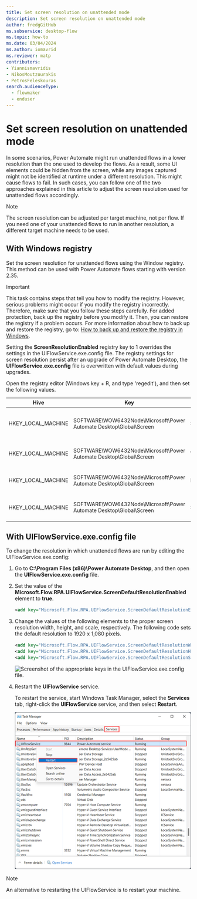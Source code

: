 ```yaml
---
title: Set screen resolution on unattended mode
description: Set screen resolution on unattended mode
author: fredgGitHub
ms.subservice: desktop-flow
ms.topic: how-to
ms.date: 03/04/2024
ms.author: iomavrid
ms.reviewer: matp
contributors:
- Yiannismavridis
- NikosMoutzourakis
- PetrosFeleskouras
search.audienceType: 
  - flowmaker
  - enduser
---
```

# Set screen resolution on unattended mode

In some scenarios, Power Automate might run unattended flows in a lower resolution than the one used to develop the flows. As a result, some UI elements could be hidden from the screen, while any images captured might not be identified at runtime under a different resolution. This might cause flows to fail. In such cases, you can follow one of the two approaches explained in this article to adjust the screen resolution used for unattended flows accordingly.

> [!NOTE]
> The screen resolution can be adjusted per target machine, not per flow. If you need one of your unattended flows to run in another resolution, a different target machine needs to be used.

## With Windows registry

Set the screen resolution for unattended flows using the Window registry. This method can be used with Power Automate flows starting with version 2.35.

> [!IMPORTANT]
> This task contains steps that tell you how to modify the registry. However, serious problems might occur if you modify the registry incorrectly. Therefore, make sure that you follow these steps carefully. For added protection, back up the registry before you modify it. Then, you can restore the registry if a problem occurs. For more information about how to back up and restore the registry, go to: [How to back up and restore the registry in Windows](https://support.microsoft.com/kb/322756).
>
> Setting the **ScreenResolutionEnabled** registry key to 1 overrides the settings in the UIFlowService.exe.config file. The registry settings for screen resolution persist after an upgrade of Power Automate Desktop, the **UIFlowService.exe.config** file is overwritten with default values during upgrades.

Open the registry editor (Windows key + R, and type 'regedit'), and then set the following values.

| Hive | Key | Name | Type | Description |
|---|---|---|---|---|
| HKEY_LOCAL_MACHINE | SOFTWARE\WOW6432Node\Microsoft\Power Automate Desktop\Global\Screen | ScreenResolutionEnabled | DWORD | If set to '1', will enable the custom resolution settings. |
| HKEY_LOCAL_MACHINE | SOFTWARE\WOW6432Node\Microsoft\Power Automate Desktop\Global\Screen | Width | DWORD | Set the screen resolution width. |
| HKEY_LOCAL_MACHINE | SOFTWARE\WOW6432Node\Microsoft\Power Automate Desktop\Global\Screen | Height | DWORD | Set the screen resolution height. |
| HKEY_LOCAL_MACHINE | SOFTWARE\WOW6432Node\Microsoft\Power Automate Desktop\Global\Screen | Scale | DWORD | Set the screen resolution scale. |

## With UIFlowService.exe.config file

To change the resolution in which unattended flows are run by editing the UIFlowService.exe.config:

1. Go to **C:\Program Files (x86)\Power Automate Desktop**, and then open the **UIFlowService.exe.config** file.

1. Set the value of the **Microsoft.Flow.RPA.UIFlowService.ScreenDefaultResolutionEnabled** element to **true**.

    ``` XML
    <add key="Microsoft.Flow.RPA.UIFlowService.ScreenDefaultResolutionEnabled" value="true" />
    ```

1. Change the values of the following elements to the proper screen resolution width, height, and scale, respectively. The following code sets the default resolution to 1920 x 1,080 pixels.

    ``` XML
    <add key="Microsoft.Flow.RPA.UIFlowService.ScreenDefaultResolutionWidth" value="1920" />
    <add key="Microsoft.Flow.RPA.UIFlowService.ScreenDefaultResolutionHeight" value="1080" />
    <add key="Microsoft.Flow.RPA.UIFlowService.ScreenDefaultResolutionScale" value="100" />
    ```
   ![Screenshot of the appropriate keys in the UIFlowService.exe.config file.](media/set-screen-resolution-unattended-mode/ui-flow-service-file.png)

1. Restart the **UIFlowService** service.

   To restart the service, start Windows Task Manager, select the **Services** tab, right-click the **UIFlowService** service, and then select **Restart**.

   ![Screenshot of the Windows Task Manager.](media/set-screen-resolution-unattended-mode/task-manager.png)

  > [!NOTE]
  > An alternative to restarting the UIFlowService is to restart your machine.

